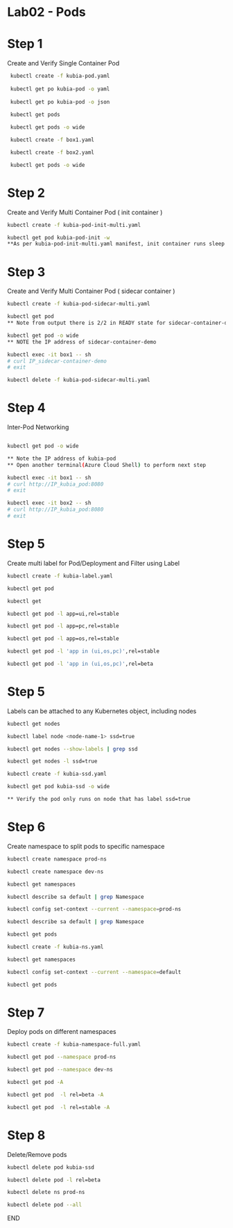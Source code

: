 #  Lab02 - Pods 

# Step 1 
Create and Verify Single Container Pod 

```sh
 kubectl create -f kubia-pod.yaml
 
 kubectl get po kubia-pod -o yaml
 
 kubectl get po kubia-pod -o json
 
 kubectl get pods

 kubectl get pods -o wide

 kubectl create -f box1.yaml

 kubectl create -f box2.yaml

 kubectl get pods -o wide
```

# Step 2 
Create and Verify Multi Container Pod ( init container )

```sh
kubectl create -f kubia-pod-init-multi.yaml

kubectl get pod kubia-pod-init -w
**As per kubia-pod-init-multi.yaml manifest, init container runs sleep command for 90 second, after 90 Second, the main container will start
```

# Step 3 
Create and Verify Multi Container Pod ( sidecar container )

```sh
kubectl create -f kubia-pod-sidecar-multi.yaml

kubectl get pod
** Note from output there is 2/2 in READY state for sidecar-container-demo

kubectl get pod -o wide
** NOTE the IP address of sidecar-container-demo 

kubectl exec -it box1 -- sh 
# curl IP_sidecar-container-demo 
# exit 

kubectl delete -f kubia-pod-sidecar-multi.yaml
```

# Step 4 
Inter-Pod Networking  

```sh

kubectl get pod -o wide 

** Note the IP address of kubia-pod 
** Open another terminal(Azure Cloud Shell) to perform next step 

kubectl exec -it box1 -- sh 
# curl http://IP_kubia_pod:8080
# exit 

kubectl exec -it box2 -- sh 
# curl http://IP_kubia_pod:8080
# exit 

```

# Step 5
Create multi label for Pod/Deployment and Filter using Label

```sh
kubectl create -f kubia-label.yaml

kubectl get pod

kubectl get 

kubectl get pod -l app=ui,rel=stable

kubectl get pod -l app=pc,rel=stable

kubectl get pod -l app=os,rel=stable

kubectl get pod -l 'app in (ui,os,pc)',rel=stable

kubectl get pod -l 'app in (ui,os,pc)',rel=beta

```

# Step 5
Labels can be attached to any Kubernetes object, including nodes

```sh
kubectl get nodes

kubectl label node <node-name-1> ssd=true

kubectl get nodes --show-labels | grep ssd

kubectl get nodes -l ssd=true

kubectl create -f kubia-ssd.yaml

kubectl get pod kubia-ssd -o wide 

** Verify the pod only runs on node that has label ssd=true

```

# Step 6
Create namespace to split pods to specific namespace 

```sh
kubectl create namespace prod-ns

kubectl create namespace dev-ns

kubectl get namespaces

kubectl describe sa default | grep Namespace

kubectl config set-context --current --namespace=prod-ns

kubectl describe sa default | grep Namespace

kubectl get pods

kubectl create -f kubia-ns.yaml

kubectl get namespaces

kubectl config set-context --current --namespace=default

kubectl get pods 

```


# Step 7
Deploy pods on different namespaces

```sh
kubectl create -f kubia-namespace-full.yaml

kubectl get pod --namespace prod-ns

kubectl get pod --namespace dev-ns

kubectl get pod -A

kubectl get pod  -l rel=beta -A

kubectl get pod  -l rel=stable -A

```

# Step 8
Delete/Remove pods

```sh
kubectl delete pod kubia-ssd 

kubectl delete pod -l rel=beta

kubectl delete ns prod-ns

kubectl delete pod --all
```

END